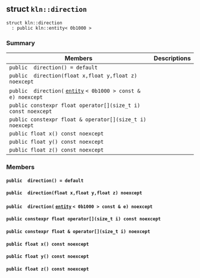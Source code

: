 ## struct `kln::direction` 

```
struct kln::direction
  : public kln::entity< 0b1000 >
```  

### Summary

 Members                        | Descriptions                                
--------------------------------|---------------------------------------------
`public  direction() = default`  | 
`public  direction(float x,float y,float z) noexcept`  | 
`public  direction(` [`entity`](/api/kln::entity#structkln_1_1entity) `< 0b1000 > const & e) noexcept`  | 
`public constexpr float operator[](size_t i) const noexcept`  | 
`public constexpr float & operator[](size_t i) noexcept`  | 
`public float x() const noexcept`  | 
`public float y() const noexcept`  | 
`public float z() const noexcept`  | 

### Members

#### `public  direction() = default`  

#### `public  direction(float x,float y,float z) noexcept`  

#### `public  direction(` [`entity`](/api/kln::entity#structkln_1_1entity) `< 0b1000 > const & e) noexcept`  

#### `public constexpr float operator[](size_t i) const noexcept`  

#### `public constexpr float & operator[](size_t i) noexcept`  

#### `public float x() const noexcept`  

#### `public float y() const noexcept`  

#### `public float z() const noexcept`  

